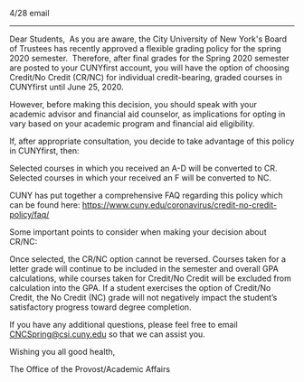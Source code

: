 4/28 email

----

Dear Students,​
​
As you are aware, the City University of New York's Board of Trustees has recently approved a flexible grading policy for the spring 2020 semester.
​
Therefore, after final grades for the Spring 2020 semester are posted to your CUNYfirst account, you will have the option of choosing Credit/No Credit (CR/NC) for individual credit-bearing, graded courses in CUNYfirst until June 25, 2020. 
 
However, before making this decision, you should speak with your academic advisor and financial aid counselor, as implications for opting in vary based on your academic program and financial aid eligibility.
  
If, after appropriate consultation, you decide to take advantage of this policy in CUNYfirst, then: 
 
Selected courses in which you received an A-D will be converted to CR. 
Selected courses in which your received an F will be converted to NC.   
 
CUNY has put together a comprehensive FAQ regarding this policy which can be found here:  https://www.cuny.edu/coronavirus/credit-no-credit-policy/faq/
 
Some important points to consider when making your decision about CR/NC:
 
Once selected, the CR/NC option cannot be reversed.
​Courses taken for a letter grade will continue to be included in the semester and overall GPA calculations, while courses taken for Credit/No Credit will be excluded from calculation into the GPA.​ 
If a student exercises the option of Credit/No Credit, the No Credit (NC) grade will not negatively impact the student’s satisfactory progress toward degree completion.
​
 
If you have any additional questions, please feel free to email CNCSpring@csi.cuny.edu​ so that we can assist you.
 
Wishing you all good health, 
 
​​The Office of the Provost/Academic Affairs​
